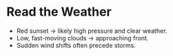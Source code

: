 # Read the Weather
- Red sunset → likely high pressure and clear weather.
- Low, fast-moving clouds → approaching front.
- Sudden wind shifts often precede storms.